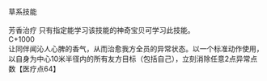 <title>草系技能</title>
<meta name="GENERATOR" content="WinCHM">
<meta http-equiv="Content-Type" content="text/html; charset=gb2312">
<br>草系技能
<br>
<br>芳香治疗 只有指定能学习该技能的神奇宝贝可学习此技能。
<br>C+1000
<br>让同伴闻沁人心脾的香气，从而治愈我方全员的异常状态。以一个标准动作使用，以自身为中心10米半径内的所有友方目标（包括自己），立刻消除任意2点异常点数【医疗点64】
<br>